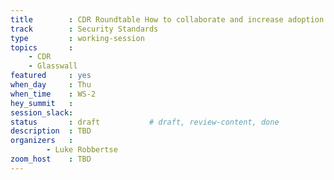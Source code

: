 ```yaml
---
title        : CDR Roundtable How to collaborate and increase adoption
track        : Security Standards
type         : working-session
topics       :
    - CDR
    - Glasswall
featured     : yes
when_day     : Thu
when_time    : WS-2
hey_summit   :
session_slack: 
status       : draft           # draft, review-content, done
description  : TBD
organizers   :
        - Luke Robbertse
zoom_host    : TBD
---
```


